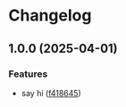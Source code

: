 # Changelog

## 1.0.0 (2025-04-01)


### Features

* say hi ([f418645](https://github.com/tepzilon/test-release-please/commit/f418645093d1012d3394f09850b18d67c69748f3))
